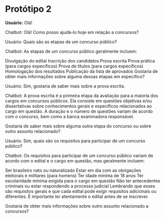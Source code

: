# Protótipo 2

**Usuário:** Olá!

Chatbot: Olá! Como posso ajudá-lo hoje em relação a concursos?

Usuário: Quais são as etapas de um concurso público?

Chatbot: As etapas de um concurso público geralmente incluem:

Divulgação do edital
Inscrição dos candidatos
Prova escrita
Prova prática (para cargos específicos)
Prova de títulos (para cargos específicos)
Homologação dos resultados
Publicação da lista de aprovados
Gostaria de obter mais informações sobre alguma dessas etapas em específico?


Usuário: Sim, gostaria de saber mais sobre a prova escrita.

Chatbot: A prova escrita é a primeira etapa da avaliação para a maioria dos cargos em concursos públicos. Ela consiste em questões objetivas e/ou dissertativas sobre conhecimentos gerais e específicos relacionados ao cargo em questão. A duração e o número de questões variam de acordo com o concurso, bem como a banca examinadora responsável.

Gostaria de saber mais sobre alguma outra etapa do concurso ou sobre outro assunto relacionado?

Usuário: Sim, quais são os requisitos para participar de um concurso público?

Chatbot: Os requisitos para participar de um concurso público variam de acordo com o edital e o cargo em questão, mas geralmente incluem:

Ser brasileiro nato ou naturalizado
Estar em dia com as obrigações eleitorais e militares (para homens)
Ter idade mínima de 18 anos
Ter escolaridade mínima exigida para o cargo em questão
Não ter antecedentes criminais ou estar respondendo a processo judicial
Lembrando que esses são requisitos gerais e que cada edital pode exigir requisitos adicionais ou diferentes. É importante ler atentamente o edital antes de se inscrever.

Gostaria de obter mais informações sobre outro assunto relacionado a concursos?
